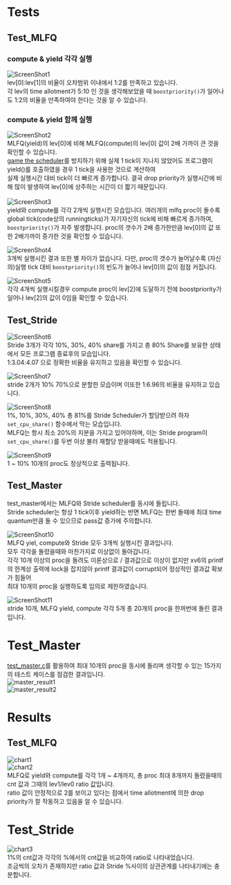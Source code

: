 # Tests

## Test_MLFQ

### compute & yield 각각 실행
![ScreenShot1](./assets/scheduler-01.png)<br>
lev[0]:lev[1]의 비율이 오차범위 이내에서 1:2를 만족하고 있습니다.<br>
각 lev의 time allotment가 5:10 인 것을 생각해보았을 때 `boostpriority()`가 일어나도 1:2의 비율을 만족하여야 한다는 것을 알 수 있습니다.<br>

### compute & yield 함께 실행
![ScreenShot2](./assets/scheduler-02.png)<br>
MLFQ(yield)의 lev[0]에 비해 MLFQ(compute)의 lev[0] 값이 2배 가까이 큰 것을 확인할 수 있습니다.<br>
[game the scheduler](./DevNote.md#scheduler)를 방지하기 위해 실제 1 tick이 지나지 않았어도 프로그램이 yield()를 호출하였을 경우 1 tick을 사용한 것으로 계산하여<br>
실제 실행시간 대비 tick이 더 빠르게 증가합니다. 결국 drop priority가 실행시간에 비해 많이 발생하여 lev[0]에 상주하는 시간이 더 짧기 때문입니다.<br>
<br>
![ScreenShot3](./assets/scheduler-03.png)<br>
yield와 compute를 각각 2개씩 실행시킨 모습입니다. 여러개의 mlfq proc이 돌수록 global tick(code상의 runningticks)가 자기자신의 tick에 비해 빠르게 증가하여,<br>
`boostpriority()`가 자주 발생합니다. proc의 갯수가 2배 증가한만큼 lev[0]의 값 또한 2배가까이 증가한 것을 확인할 수 있습니다.<br>

![ScreenShot4](./assets/scheduler-04.png)<br>
3개씩 실행시킨 결과 또한 별 차이가 없습니다. 다만, proc의 갯수가 늘어날수록 (자신의)실행 tick 대비 `boostpriority()`의 빈도가 늘어나 lev[0]의 값이 점점 커집니다.<br>

![ScreenShot5](./assets/scheduler-05.png)<br>
각각 4개씩 실행시킬경우 compute proc이 lev[2]에 도달하기 전에 boostpriority가 일어나 lev[2]의 값이 0임을 확인할 수 있습니다.<br>


## Test_Stride

![ScreenShot6](./assets/scheduler-06.png)<br>
Stride 3개가 각각 10%, 30%, 40% share를 가지고 총 80% Share를 보유한 상태에서 모든 프로그램 종료후의 모습입니다.<br>
1:3.04:4.07 으로 정확한 비율을 유지하고 있음을 확인할 수 있습니다.

![ScreenShot7](./assets/scheduler-07.png)<br>
stride 2개가 10% 70%으로 분할한 모습이며 이또한 1:6.96의 비율을 유지하고 있습니다.<br>

![ScreenShot8](./assets/scheduler-08.png)<br>
1%, 10%, 30%, 40% 총 81%를 Stride Scheduler가 할당받으려 하자 `set_cpu_share()` 함수에서 막는 모습입니다.<br>
MLFQ는 항시 최소 20%의 지분을 가지고 있어야하며, 이는 Stride program이 `set_cpu_share()`를 두번 이상 불러 재할당 받을때에도 적용됩니다.<br>

![ScreenShot9](./assets/scheduler-09.png)<br>
1 ~ 10% 10개의 proc도 정상적으로 출력됩니다.<br>

## Test_Master

test_master에서는 MLFQ와 Stride scheduler를 동시에 돌립니다.<br>
Stride scheduler는 항상 1 tick이후 yield하는 반면 MLFQ는 한번 돌때에 최대 time quantum만큼 돌 수 있으므로 pass값 증가에 주의합니다.<br>

![ScreenShot10](./assets/scheduler-10.png)<br>
MLFQ yiel, compute와 Stride 모두 3개씩 실행시킨 결과입니다.<br>
모두 각각을 돌렸을때와 마찬가지로 이상없이 돌아갑니다.<br>
각각 10개 이상의 proc을 돌려도 이론상으로 / 결과값으로 이상이 없지만 xv6의 printf의 한계상 출력에 lock을 잡지않아 printf 결과값이 corrupt되어 정상적인 결과값 확보가 힘들어<br>
최대 10개의 proc을 실행하도록 임의로 제한하였습니다.

![ScreenShot11](./assets/scheduler-11.png)<br>
stride 10개, MLFQ yield, compute 각각 5개 총 20개의 proc을 한꺼번에 돌린 결과입니다.<br>

# Test_Master

[test_master.c](./assets/test_master.c)를 활용하여 최대 10개의 proc을 동시에 돌리며 생각할 수 있는 15가지의 테스트 케이스를 점검한 결과입니다.<br>
![master_result1](./assets/master_result-01.png)<br>
![master_result2](./assets/master_result-02.png)<br>

# Results

## Test_MLFQ

![chart1](./assets/chart1.png)<br>
![chart2](./assets/chart2.png)<br>
MLFQ로 yield와 compute를 각각 1개 ~ 4개까지, 총 proc 최대 8개까지 돌렸을때의 cnt 값과 그때의 lev1/lev0 ratio 값입니다.<br>
ratio 값이 안정적으로 2를 보이고 있다는 점에서 time allotment에 의한 drop priority가 잘 작동하고 있음을 알 수 있습니다.<br>

# Test_Stride

![chart3](./assets/chart3.png)<br>
1%의 cnt값과 각각의 %에서의 cnt값을 비교하여 ratio로 나타내었습니다.<br>
조금씩의 오차가 존재하지만 ratio 값과 Stride %사이의 상관관계를 나타내기에는 충분합니다.
